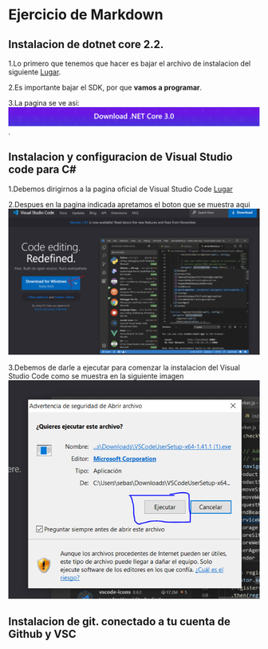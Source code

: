 
# Ejercicio de Markdown


## Instalacion  de dotnet core 2.2.

1.Lo primero que tenemos que hacer es bajar el archivo de instalacion del siguiente 
[Lugar](https://dotnet.microsoft.com/download/dotnet-core/3.0).

2.Es importante bajar el SDK, por que **vamos a programar**.

3.La pagina se ve asi:
![imagen dotnet 3.0](https://github.com/Sebashhdez13/POO-2020/blob/master/Setup/img/dotnet%203.0.PNG).

## Instalacion y configuracion de Visual Studio code para C#
1.Debemos dirigirnos a la pagina oficial de Visual Studio Code [Lugar](https://code.visualstudio.com/)

2.Despues en la pagina indicada apretamos el boton que se muestra aqui ![imagen visual studio](https://github.com/Sebashhdez13/POO-2020/blob/master/Setup/img/Visual%20Code%201.PNG)

3.Debemos de darle a ejecutar para comenzar la instalacion del Visual Studio Code como se muestra en la siguiente imagen ![imagen visual studio 2](https://github.com/Sebashhdez13/POO-2020/blob/master/Setup/img/Visual%20Code%202.PNG)

## Instalacion de git. conectado a tu cuenta de Github y VSC
